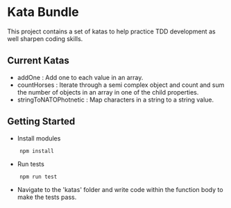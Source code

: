 # Kata Bundle

This project contains a set of katas to help practice TDD development as well sharpen coding skills.

## Current Katas

- addOne : Add one to each value in an array.
- countHorses : Iterate through a semi complex object and count and sum the number of objects in an array in one of the child properties.
- stringToNATOPhotnetic : Map characters in a string to a string value.

## Getting Started
- Install modules
```
    npm install
```
- Run tests
```
    npm run test
```
- Navigate to the 'katas' folder and write code within the function body to make the tests pass.